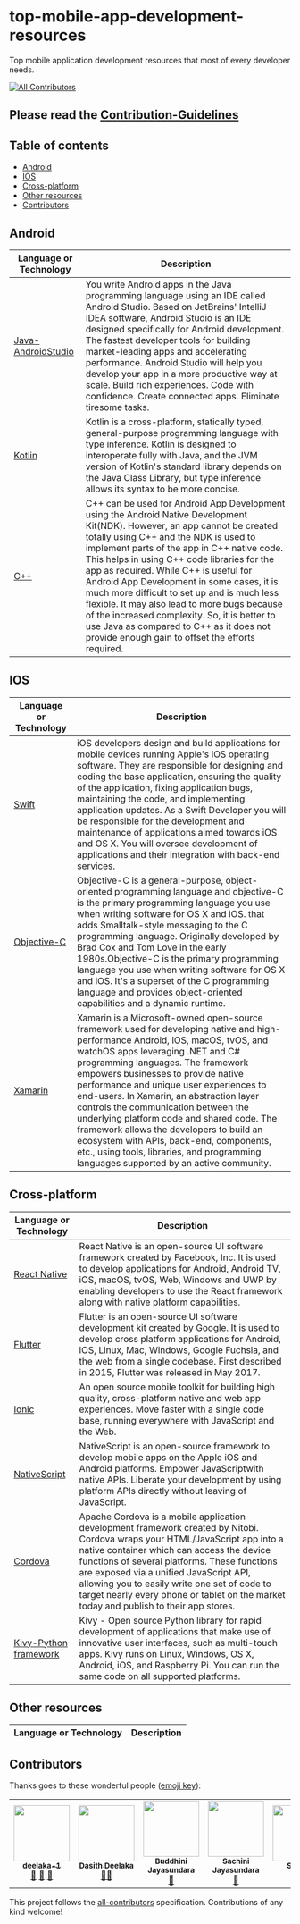 # top-mobile-app-development-resources
Top mobile application development resources that most of every developer needs.
<!-- ALL-CONTRIBUTORS-BADGE:START - Do not remove or modify this section -->
[![All Contributors](https://img.shields.io/badge/all_contributors-5-orange.svg?style=flat-square)](#contributors-)
<!-- ALL-CONTRIBUTORS-BADGE:END -->

## Please read the [Contribution-Guidelines](./CONTRIBUTING.md)

## Table of contents
* [Android](#android)
* [IOS](#ios)
* [Cross-platform](#cross-platform)
* [Other resources](#other-resources)
* [Contributors](#Contributors)


## Android

| Language or Technology  | Description |
| ------------- | ------------- |
| [Java-AndroidStudio](https://developer.android.com/studio)  |  You write Android apps in the Java programming language using an IDE called Android Studio. Based on JetBrains' IntelliJ IDEA software, Android Studio is an IDE designed specifically for Android development. The fastest developer tools for building market-leading apps and accelerating performance. Android Studio will help you develop your app in a more productive way at scale. Build rich experiences. Code with confidence. Create connected apps. Eliminate tiresome tasks.  |
| [Kotlin](https://kotlinlang.org/) | Kotlin is a cross-platform, statically typed, general-purpose programming language with type inference. Kotlin is designed to interoperate fully with Java, and the JVM version of Kotlin's standard library depends on the Java Class Library, but type inference allows its syntax to be more concise. |
| [C++](https://www.geeksforgeeks.org/c-plus-plus/) | C++ can be used for Android App Development using the Android Native Development Kit(NDK). However, an app cannot be created totally using C++ and the NDK is used to implement parts of the app in C++ native code. This helps in using C++ code libraries for the app as required. While C++ is useful for Android App Development in some cases, it is much more difficult to set up and is much less flexible. It may also lead to more bugs because of the increased complexity. So, it is better to use Java as compared to C++ as it does not provide enough gain to offset the efforts required. |


## IOS

| Language or Technology  | Description |
| ------------- | ------------- |
|[Swift]( https://swift.org/)  | iOS developers design and build applications for mobile devices running Apple's iOS operating software. They are responsible for designing and coding the base application, ensuring the quality of the application, fixing application bugs, maintaining the code, and implementing application updates. As a Swift Developer you will be responsible for the development and maintenance of applications aimed towards iOS and OS X. You will oversee development of applications and their integration with back-end services.  |
|[Objective-C]( https://developer.apple.com/) |Objective-C is a general-purpose, object-oriented programming language and objective-C is the primary programming language you use when writing software for OS X and iOS. that adds Smalltalk-style messaging to the C programming language. Originally developed by Brad Cox and Tom Love in the early 1980s.Objective-C is the primary programming language you use when writing software for OS X and iOS. It's a superset of the C programming language and provides object-oriented capabilities and a dynamic runtime. |
|[Xamarin]( https://dotnet.microsoft.com/apps/xamarin) |Xamarin is a Microsoft-owned open-source framework used for developing native and high-performance Android, iOS, macOS, tvOS, and watchOS apps leveraging .NET and C# programming languages. The framework empowers businesses to provide native performance and unique user experiences to end-users. In Xamarin, an abstraction layer controls the communication between the underlying platform code and shared code. The framework allows the developers to build an ecosystem with APIs, back-end, components, etc., using tools, libraries, and programming languages supported by an active community.  |


## Cross-platform

| Language or Technology  | Description |
| ------------- | ------------- |
| [React Native](https://reactnative.dev/)  |  React Native is an open-source UI software framework created by Facebook, Inc. It is used to develop applications for Android, Android TV, iOS, macOS, tvOS, Web, Windows and UWP by enabling developers to use the React framework along with native platform capabilities.  |
| [Flutter](https://flutter.dev/)  |  Flutter is an open-source UI software development kit created by Google. It is used to develop cross platform applications for Android, iOS, Linux, Mac, Windows, Google Fuchsia, and the web from a single codebase. First described in 2015, Flutter was released in May 2017.  |
| [Ionic](https://ionicframework.com/)  |  An open source mobile toolkit for building high quality, cross-platform native and web app experiences. Move faster with a single code base, running everywhere with JavaScript and the Web.  |
| [NativeScript](https://nativescript.org/)  |  NativeScript is an open-source framework to develop mobile apps on the Apple iOS and Android platforms.  Empower JavaScriptwith native APIs. Liberate your development by using platform APIs directly without leaving of JavaScript.  |
| [Cordova](https://cordova.apache.org/)  |  Apache Cordova is a mobile application development framework created by Nitobi.  Cordova wraps your HTML/JavaScript app into a native container which can access the device functions of several platforms. These functions are exposed via a unified JavaScript API, allowing you to easily write one set of code to target nearly every phone or tablet on the market today and publish to their app stores.  |
| [Kivy-Python framework](https://kivy.org/#home)  |  Kivy - Open source Python library for rapid development of applications that make use of innovative user interfaces, such as multi-touch apps. Kivy runs on Linux, Windows, OS X, Android, iOS, and Raspberry Pi. You can run the same code on all supported platforms.   |


## Other resources

| Language or Technology  | Description |
| ------------- | ------------- |


## Contributors

Thanks goes to these wonderful people ([emoji key](https://allcontributors.org/docs/en/emoji-key)):

<!-- ALL-CONTRIBUTORS-LIST:START - Do not remove or modify this section -->
<!-- prettier-ignore-start -->
<!-- markdownlint-disable -->

<table>
  <tr>
    <td align="center"><a href="https://github.com/deelaka1019"><img src="https://avatars.githubusercontent.com/u/57798902?v=4" width="100px;" alt=""/><br /><sub><b>deelaka-1</b></sub></a><br /><a href="https://github.com/deelaka1019/top-mobile-app-development-resources/commits?author=deelaka1019" title="Documentation">📖</a> <a href="#ideas-deelaka1019" title="Ideas, Planning, & Feedback">🤔</a> <a href="https://github.com/deelaka1019/top-mobile-app-development-resources/pulls" title="Reviewed Pull Requests">👀</a></td>
    <td align="center"><a href="https://dasithdeelaka.netlify.app/"><img src="https://avatars3.githubusercontent.com/u/37569547?v=4" width="100px;" alt=""/><br /><sub><b>Dasith Deelaka</b></sub></a><br /><a href="https://github.com/DasithDeelaka/top-mobile-app-development-resources/commits?author=DasithDeelaka" title="Documentation">🤔📖</a></td>
    <td align="center"><a href="https://github.com/buddhinijayasundara"><img src="https://avatars.githubusercontent.com/u/91739033?v=4" width="100px;" alt=""/><br /><sub><b>Buddhini Jayasundara</b></sub></a><br /><a href="https://github.com/DasithDeelaka/top-mobile-app-development-resources/commits?author=buddhinijayasundara" title="Documentation">📖</a></td>
    <td align="center"><a href="https://github.com/sachinijayasundara"><img src="https://avatars.githubusercontent.com/u/91739119?v=4" width="100px;" alt=""/><br /><sub><b>Sachini Jayasundara</b></sub></a><br /><a href="https://github.com/DasithDeelaka/top-mobile-app-development-resources/commits?author=sachinijayasundara" title="Documentation">📖</a></td>
    <td align="center"><a href="http://www.linkedin.com/in/sachithsiriwardana/"><img src="https://avatars2.githubusercontent.com/u/40508640?v=4" width="100px;" alt=""/><br /><sub><b>Sachith</b></sub></a><br /><a href="https://github.com/DasithDeelaka/top-mobile-app-development-resources/commits?author=sachith-1" title="Documentation">📖</a></td>
  </tr>
  
</table>

<!-- markdownlint-enable -->
<!-- prettier-ignore-end -->
<!-- ALL-CONTRIBUTORS-LIST:END -->

This project follows the [all-contributors](https://github.com/all-contributors/all-contributors) specification. Contributions of any kind welcome!
